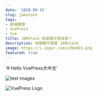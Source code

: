 ```yaml
---
date: '2020-09-15'
slug: jamstack
tags:
- 前端開發
- VuePress
- Vue
title: JAMstack 到底是什麼巫術？
description: 來聊聊什麼是 JAMstack
image: https://i.imgur.com/u7De015.png
featured: true
---
```

<!-- comment here -->
'# Hello VuePress大中文'

![test images](https://fakeimg.pl/350x200/?text=Hello)

![VuePress Logo](https://picsum.photos/200/300)
